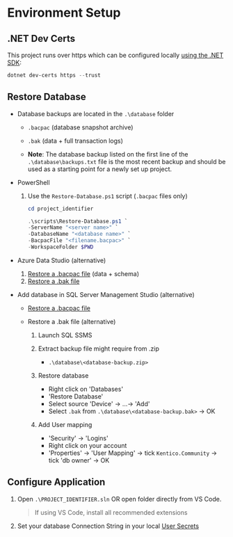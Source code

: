 # Environment Setup

## .NET Dev Certs

This project runs over https which can be configured locally [using the .NET SDK](https://learn.microsoft.com/en-us/dotnet/core/tools/dotnet-dev-certs):

```powershell
dotnet dev-certs https --trust
```

## Restore Database

- Database backups are located in the `.\database` folder

  - `.bacpac` (database snapshot archive)
  - `.bak` (data + full transaction logs)

  - **Note**: The database backup listed on the first line of the `.\database\backups.txt` file is the most recent backup and should be used as a starting point for a newly set up project.

- PowerShell

    1. Use the `Restore-Database.ps1` script (`.bacpac` files only)

        ```powershell
        cd project_identifier

        .\scripts\Restore-Database.ps1 `
        -ServerName "<server name>" `
        -DatabaseName "<database name>" `
        -BacpacFile "<filename.bacpac>" `
        -WorkspaceFolder $PWD
        ```

- Azure Data Studio (alternative)

    1. [Restore a .bacpac file](https://learn.microsoft.com/en-us/sql/azure-data-studio/extensions/sql-server-dacpac-extension) (data + schema)
    1. [Restore a .bak file](https://learn.microsoft.com/en-us/sql/azure-data-studio/tutorial-backup-restore-sql-server?view=sql-server-ver16#restore-a-database-from-a-backup-file)

- Add database in SQL Server Management Studio (alternative)

  - [Restore a .bacpac file](https://learn.microsoft.com/en-us/sql/relational-databases/data-tier-applications/import-a-bacpac-file-to-create-a-new-user-database)

  - Restore a .bak file (alternative)
    1. Launch SQL SSMS

    1. Extract backup file might require from .zip

        - `.\database\<database-backup.zip>`

    1. Restore database

        - Right click on 'Databases'
        - 'Restore Database'
        - Select source 'Device' -> ...-> 'Add'
        - Select `.bak` from `.\database\<database-backup.bak>` -> OK

    1. Add User mapping

        - 'Security' -> 'Logins'
        - Right click on your account
        - 'Properties' -> 'User Mapping' -> tick `Kentico.Community` -> tick 'db owner' -> OK

## Configure Application

1. Open `.\PROJECT_IDENTIFIER.sln` OR open folder directly from VS Code.

   > If using VS Code, install all recommended extensions

1. Set your database Connection String in your local [User Secrets](https://learn.microsoft.com/en-us/aspnet/core/security/app-secrets)
